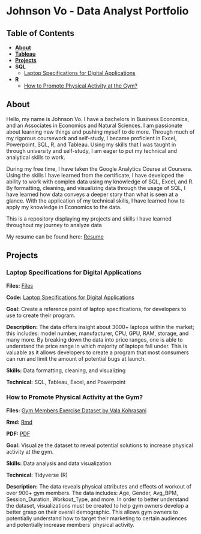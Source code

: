 # Johnson Vo - Data Analyst Portfolio

## Table of Contents
 - [**About**](#About)
 - [**Tableau**](https://public.tableau.com/app/profile/johnson.vo1109/vizzes)
 - [**Projects**](#Projects)
  - **SQL**
    - [Laptop Specifications for Digital Applications](#Laptop-Specifications-for-Digital-Applications)
  - **R**
    - [How to Promote Physical Activity at the Gym?](#How-to-Promote-Physical-Activity-at-the-Gym?)

## About
Hello, my name is Johnson Vo. I have a bachelors in Business Economics, and an Associates in Economics and Natural Sciences. I am passionate about learning new things and pushing myself to do more. Through much of my rigorous coursework and self-study, I became proficient in Excel, Powerpoint, SQL, R, and Tableau. Using my skills that I was taught in through university and self-study, I am eager to put my technical and analytical skills to work. 

During my free time, I have taken the Google Analytics Course at Coursera. Using the skills I have learned from the certificate, I have developed the ability to work with complex data using my knowledge of SQL, Excel, and R. By formatting, cleaning, and visualizing data through the usage of SQL, I have learned how data conveys a deeper story than what is seen at a glance. With the application of my technical skills, I have learned how to apply my knowledge in Economics to the data.

This is a repository displaying my projects and skills I have learned throughout my journey to analyze data

My resume can be found here: [Resume](https://github.com/jehnsun/DataPortfolio/blob/main/Resume%20Data%20Analytics-%20Johnson%20Vo%20.pdf)


## Projects

### Laptop Specifications for Digital Applications

**Files:** [Files](https://github.com/jehnsun/case_study_laptop_specifications_9_23_24/tree/main)

**Code:** [Laptop Specifications for Digital Applications](https://github.com/jehnsun/case_study_laptop_specifications_9_23_24/blob/main/SQL%20script%20for%20laptops.sql)

**Goal:** Create a reference point of laptop specifications, for developers to use to create their program.

**Description:** The data offers insight about 3000+ laptops within the market; this includes: model number, manufacturer, CPU, GPU, RAM, storage, and many more. By breaking down the data into price ranges, one is able to understand the price range in which majority of laptops fall under. This is valuable as it allows developers to create a program that most consumers can run and limit the amount of potential bugs at launch.

**Skills:** Data formatting, cleaning, and visualizing

**Technical:** SQL, Tableau, Excel, and Powerpoint

### How to Promote Physical Activity at the Gym?

**Files:** [Gym Members Exercise Dataset by Vala Kohrasani](https://www.kaggle.com/datasets/valakhorasani/gym-members-exercise-dataset)

**Rmd:** [Rmd](https://github.com/jehnsun/gym_analysis_10_22_24/blob/main/R%20Markdown%20-%20Gym%20Dataset%2010.22.24.Rmd)

**PDF:** [PDF](https://github.com/jehnsun/gym_analysis_10_22_24/blob/main/R-Markdown%20-%20Gym-Dataset-10.22.24.pdf)

**Goal:** Visualize the dataset to reveal potential solutions to increase physical activity at the gym.

**Skills:** Data analysis and data visualization

**Technical:** Tidyverse (R)

**Description:** The data reveals physical attributes and effects of workout of over 900+ gym members. The data includes: Age, Gender, Avg_BPM, Session_Duration, Workout_Type, and more. In order to better understand the dataset, visualizations must be created to help gym owners develop a better grasp on their overall demographic. This allows gym owners to potentially understand how to target their marketing to certain audiences and potentially increase members' physical activity.

